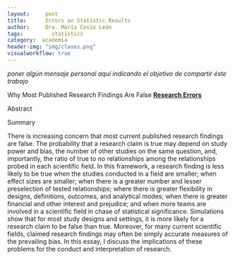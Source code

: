 ```yaml
---
layout:     post
title:      Errors on Statistic Results
author:     Dra. María Cosío León
tags: 		  statistics
category:  academia
header-img: "img/clases.png"
visualworkflow: true
---
```


*poner algún mensaje personal aquí indicando el objetivo de compartir éste trabajo*

Why Most Published Research Findings Are False
[**Research Errors**](http://journals.plos.org/plosmedicine/article/file?id=10.1371/journal.pmed.0020124&type=printable)

Abstract

Summary

There is increasing concern that most current published research findings are false. The probability that a research claim is true may depend on study power and bias, the number of other studies on the same question, and, importantly, the ratio of true to no relationships among the relationships probed in each scientific field. In this framework, a research finding is less likely to be true when the studies conducted in a field are smaller; when effect sizes are smaller; when there is a greater number and lesser preselection of tested relationships; where there is greater flexibility in designs, definitions, outcomes, and analytical modes; when there is greater financial and other interest and prejudice; and when more teams are involved in a scientific field in chase of statistical significance. Simulations show that for most study designs and settings, it is more likely for a research claim to be false than true. Moreover, for many current scientific fields, claimed research findings may often be simply accurate measures of the prevailing bias. In this essay, I discuss the implications of these problems for the conduct and interpretation of research.
